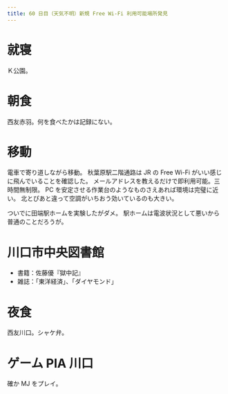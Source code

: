 ```yaml
---
title: 60 日目（天気不明）新規 Free Wi-Fi 利用可能場所発見
---
```


# 就寝

Ｋ公園。

# 朝食

西友赤羽。何を食べたかは記録にない。

# 移動

電車で寄り道しながら移動。
秋葉原駅二階通路は JR の Free Wi-Fi がいい感じに飛んでいることを確認した。
メールアドレスを教えるだけで即利用可能。三時間無制限。
PC を安定させる作業台のようなものさえあれば環境は完璧に近い。
北とぴあと違って空調がいちおう効いているのも大きい。

ついでに田端駅ホームを実験したがダメ。
駅ホームは電波状況として悪いから普通のことだろうが。

# 川口市中央図書館

* 書籍：佐藤優『獄中記』
* 雑誌：「東洋経済」、「ダイヤモンド」

# 夜食

西友川口。シャケ弁。

# ゲーム PIA 川口

確か MJ をプレイ。
